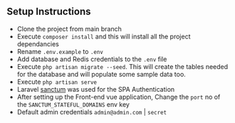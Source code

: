 ## Setup Instructions

- Clone the project from main branch
- Execute `composer install` and this will install all the project dependancies
- Rename `.env.example` to `.env`
- Add database and Redis credentials to the `.env` file
- Execute `php artisan migrate --seed`. This will create the tables needed for the
  database and will populate some sample data too.
- Execute `php artisan serve`
- Laravel [sanctum]('https://laravel.com/docs/8.x/sanctum') was used for the SPA Authentication
- After setting up the Front-end vue application, Change the `port` no of the `SANCTUM_STATEFUL_DOMAINS` env key
- Default admin credentials `admin@admin.com` | `secret`
